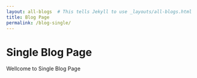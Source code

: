 ```yaml
---
layout: all-blogs  # This tells Jekyll to use _layouts/all-blogs.html
title: Blog Page
permalink: /blog-single/
---
```


# Single Blog Page

Wellcome to Single Blog Page